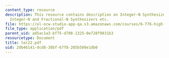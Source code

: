 ```yaml
---
content_type: resource
description: This resource contains description on Integer-N Synthesizers, Noise in
  Integer-N and Fractional-N Synthesizers etc.
file: https://ol-ocw-studio-app-qa.s3.amazonaws.com/courses/6-776-high-speed-communication-circuits-spring-2005/2db46141dcd838bf67f8205b509e1db0_lec22.pdf
file_type: application/pdf
parent_uid: ad5ac1a3-bf75-d708-1325-0e728f9831b3
resourcetype: Document
title: lec22.pdf
uid: 2db46141-dcd8-38bf-67f8-205b509e1db0
---
```

